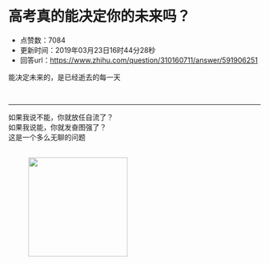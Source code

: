 # 高考真的能决定你的未来吗？
- 点赞数：7084
- 更新时间：2019年03月23日16时44分28秒
- 回答url：https://www.zhihu.com/question/310160711/answer/591906251
<body>
 <p data-pid="S0j5hb14">能决定未来的，是已经逝去的每一天</p>
 <p class="ztext-empty-paragraph"><br></p>
 <hr>
 <p data-pid="906wvWEc">如果我说不能，你就放任自流了？<br>
  如果我说能，你就发奋图强了？<br>
  这是一个多么无聊的问题<br><br></p>
 <figure data-size="normal">
  <img src="https://picx.zhimg.com/50/v2-3ed72edf61bbb65c4017620ba912f21f_720w.jpg?source=1940ef5c" data-rawwidth="198" data-rawheight="190" data-size="normal" data-original-token="v2-3ed72edf61bbb65c4017620ba912f21f" class="content_image" width="198">
 </figure>
 <p></p>
</body>